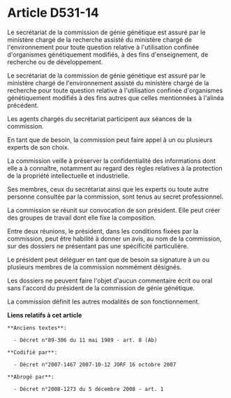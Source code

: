 # Article D531-14

Le secrétariat de la commission de génie génétique est assuré par le ministère chargé de la recherche assisté du ministère
chargé de l'environnement pour toute question relative à l'utilisation confinée d'organismes génétiquement modifiés, à des
fins d'enseignement, de recherche ou de développement.

Le secrétariat de la commission de génie génétique est assuré par le ministère chargé de l'environnement assisté du ministère
chargé de la recherche pour toute question relative à l'utilisation confinée d'organismes génétiquement modifiés à des fins
autres que celles mentionnées à l'alinéa précédent.

Les agents chargés du secrétariat participent aux séances de la commission.

En tant que de besoin, la commission peut faire appel à un ou plusieurs experts de son choix.

La commission veille à préserver la confidentialité des informations dont elle a à connaître, notamment au regard des règles
relatives à la protection de la propriété intellectuelle et industrielle.

Ses membres, ceux du secrétariat ainsi que les experts ou toute autre personne consultée par la commission, sont tenus au
secret professionnel.

La commission se réunit sur convocation de son président. Elle peut créer des groupes de travail dont elle fixe la
composition.

Entre deux réunions, le président, dans les conditions fixées par la commission, peut être habilité à donner un avis, au nom
de la commission, sur des dossiers ne présentant pas une spécificité particulière.

Le président peut déléguer en tant que de besoin sa signature à un ou plusieurs membres de la commission nommément désignés.

Les dossiers ne peuvent faire l'objet d'aucun commentaire écrit ou oral sans l'accord du président de la commission de génie
génétique.

La commission définit les autres modalités de son fonctionnement.

**Liens relatifs à cet article**

	**Anciens textes**:

	  - Décret n°89-306 du 11 mai 1989 - art. 8 (Ab)

	**Codifié par**:

	  - Décret n°2007-1467 2007-10-12 JORF 16 octobre 2007

	**Abrogé par**:

	  - Décret n°2008-1273 du 5 décembre 2008 - art. 1
